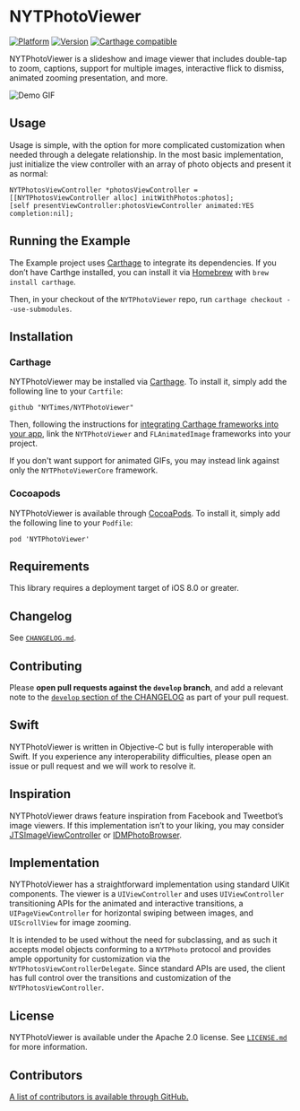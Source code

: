 # NYTPhotoViewer

[![Platform](http://cocoapod-badges.herokuapp.com/p/NYTPhotoViewer/badge.png)](http://cocoadocs.org/docsets/NYTPhotoViewer)
[![Version](http://cocoapod-badges.herokuapp.com/v/NYTPhotoViewer/badge.png)](http://cocoadocs.org/docsets/NYTPhotoViewer)
[![Carthage compatible](https://img.shields.io/badge/Carthage-compatible-4BC51D.svg?style=flat)](https://github.com/Carthage/Carthage)

NYTPhotoViewer is a slideshow and image viewer that includes double-tap to zoom, captions, support for multiple images, interactive flick to dismiss, animated zooming presentation, and more.

![Demo GIF](Images/photo_viewer.gif)

## Usage

Usage is simple, with the option for more complicated customization when needed through a delegate relationship. In the most basic implementation, just initialize the view controller with an array of photo objects and present it as normal:

```objc
NYTPhotosViewController *photosViewController = [[NYTPhotosViewController alloc] initWithPhotos:photos];
[self presentViewController:photosViewController animated:YES completion:nil];
```

## Running the Example

The Example project uses [Carthage](https://github.com/Carthage/Carthage) to integrate its dependencies. If you don’t have Carthge installed, you can install it via [Homebrew](http://brew.sh) with `brew install carthage`.

Then, in your checkout of the `NYTPhotoViewer` repo, run `carthage checkout --use-submodules`.

## Installation

### Carthage

NYTPhotoViewer may be installed via [Carthage](https://github.com/Carthage/Carthage). To install it, simply add the following line to your `Cartfile`:

```
github "NYTimes/NYTPhotoViewer"
```

Then, following the instructions for [integrating Carthage frameworks into your app](https://github.com/Carthage/Carthage#if-youre-building-for-ios-tvos-or-watchos), link the `NYTPhotoViewer` and `FLAnimatedImage` frameworks into your project.

If you don't want support for animated GIFs, you may instead link against only the `NYTPhotoViewerCore` framework.

### Cocoapods

NYTPhotoViewer is available through [CocoaPods](http://cocoapods.org). To install it, simply add the following line to your `Podfile`:

```
pod 'NYTPhotoViewer'
```

## Requirements

This library requires a deployment target of iOS 8.0 or greater.

## Changelog

See [`CHANGELOG.md`](https://github.com/NYTimes/NYTPhotoViewer/blob/develop/CHANGELOG.md).

## Contributing

Please **open pull requests against the `develop` branch**, and add a relevant note to the [`develop` section of the CHANGELOG](https://github.com/NYTimes/NYTPhotoViewer/blob/develop/CHANGELOG.md#develop) as part of your pull request.

## Swift

NYTPhotoViewer is written in Objective-C but is fully interoperable with Swift. If you experience any interoperability difficulties, please open an issue or pull request and we will work to resolve it.

## Inspiration

NYTPhotoViewer draws feature inspiration from Facebook and Tweetbot’s image viewers. If this implementation isn’t to your liking, you may consider [JTSImageViewController](https://github.com/jaredsinclair/JTSImageViewController) or [IDMPhotoBrowser](https://github.com/ideaismobile/IDMPhotoBrowser).

## Implementation

NYTPhotoViewer has a straightforward implementation using standard UIKit components. The viewer is a `UIViewController` and uses `UIViewController` transitioning APIs for the animated and interactive transitions, a `UIPageViewController` for horizontal swiping between images, and `UIScrollView` for image zooming.

It is intended to be used without the need for subclassing, and as such it accepts model objects conforming to a `NYTPhoto` protocol and provides ample opportunity for customization via the `NYTPhotosViewControllerDelegate`. Since standard APIs are used, the client has full control over the transitions and customization of the `NYTPhotosViewController`.

## License

NYTPhotoViewer is available under the Apache 2.0 license. See [`LICENSE.md`](https://github.com/NYTimes/NYTPhotoViewer/blob/develop/LICENSE.md) for more information.

## Contributors

[A list of contributors is available through GitHub.](https://github.com/NYTimes/NYTPhotoViewer/graphs/contributors)
